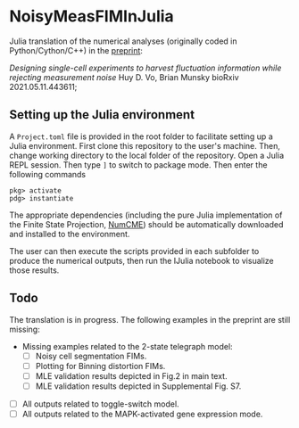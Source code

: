 # NoisyMeasFIMInJulia

Julia translation of the numerical analyses (originally coded in Python/Cython/C++) in the [preprint](https://doi.org/10.1101/2021.05.11.443611):

_Designing single-cell experiments to harvest fluctuation information while rejecting measurement noise_
Huy D. Vo, Brian Munsky
bioRxiv 2021.05.11.443611;

## Setting up the Julia environment
A `Project.toml` file is provided in the root folder to facilitate setting up a Julia environment. 
First clone this repository to the user's machine. Then, change working directory to the local folder of the repository. Open a Julia REPL session. Then type `]` to 
switch to package mode. Then enter the following commands
```
pkg> activate
pdg> instantiate
```
The appropriate dependencies (including the pure Julia implementation of the Finite State Projection, [NumCME](https://github.com/voduchuy/NumCME.jl)) 
should be automatically downloaded and installed to the environment.

The user can then execute the scripts provided in each subfolder to produce the numerical outputs, then run the IJulia
notebook to visualize those results.

## Todo
The translation is in progress. The following examples in the preprint are still missing:
- Missing examples related to the 2-state telegraph model:
  - [ ] Noisy cell segmentation FIMs.
  - [ ] Plotting for Binning distortion FIMs.
  - [ ] MLE validation results depicted in Fig.2 in main text.
  - [ ] MLE validation results depicted in Supplemental Fig. S7.
- [ ] All outputs related to toggle-switch model.
- [ ] All outputs related to the MAPK-activated gene expression mode.
